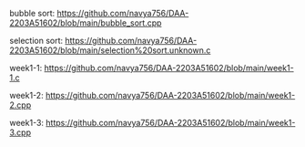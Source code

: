 bubble sort: https://github.com/navya756/DAA-2203A51602/blob/main/bubble_sort.cpp

selection sort: https://github.com/navya756/DAA-2203A51602/blob/main/selection%20sort.unknown.c

week1-1: https://github.com/navya756/DAA-2203A51602/blob/main/week1-1.c

week1-2: https://github.com/navya756/DAA-2203A51602/blob/main/week1-2.cpp

week1-3: https://github.com/navya756/DAA-2203A51602/blob/main/week1-3.cpp
